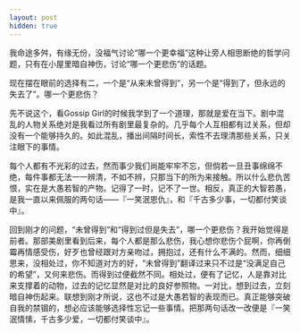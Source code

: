 ```yaml
---
layout: post
hidden: true
---
```

我命途多舛，有缘无份，没福气讨论“哪一个更幸福”这种让旁人相思断绝的哲学问题，只有在小屋里暗自神伤，讨论“哪一个更悲伤”的话题。

现在摆在眼前的选择有二，一个是“从来未曾得到”，另一个是“得到了，但永远的失去了”。哪一个更悲伤？

先不说这个，看Gossip Girl的时候我学到了一个道理，那就是爱在当下。剧中混乱的人物关系绝对是我看过所有剧里最复杂的。几乎每个人互相都有过关系，但却没有一个能够持久的。如此混乱，播出间隔时间长，索性不去理清那些关系，只关注眼下的事情。

每个人都有不光彩的过去，然而事少我们尚能牢牢不忘，但倘若一旦丑事绵绵不绝，每件事都无法一一辨清，不如不辨，只那当下的所为来接触。所以什么悲仇苦恨，实在是大愚若智的产物。记得了一时，记不了一世。相反，真正的大智若愚，是我一直以来佩服的两句话——『一笑泯恩仇』，和『千古多少事，一切都付笑谈中』。

回到刚才的问题，“未曾得到”和“得到过但是失去”，哪一个更悲伤？我开始觉得是前者。那部美剧里看到后来，每个人都是那么悲伤，我心想你悲伤个屁啊，你再倒霉再情感受伤，好歹也曾经跟对方亲吻过，拥抱过，还有什么不满的。然而，细细思来，没相处过，你不知道对方的好，“未曾得到”翻译过来只不过是“没满足自己的希望”，又何来悲伤。而得到过便截然不同。相处过，便有了记忆，人是靠对比来支撑着的动物，过去的记忆显然是对比的良好参照物。一对比，想到过去，立刻暗自神伤起来。联想到刚才所说，这也不过是大愚若智的表现而已。真正能够突破自我的禁锢的，想必应该能够选择性忘记一些事情。把那两句话改一改便是『一笑泯情愫，千古多少爱，一切都付笑谈中』。